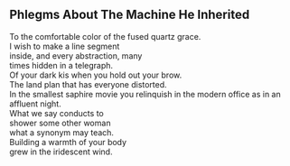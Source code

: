 Phlegms About The Machine He Inherited
--------------------------------------
To the comfortable color of the fused quartz grace.  
I wish to make a line segment  
inside, and every abstraction, many  
times hidden in a telegraph.  
Of your dark kis when you hold out your brow.  
The land plan that has everyone distorted.  
In the smallest saphire movie you relinquish in the modern office as in an affluent night.  
What we say conducts to  
shower some other woman  
what a synonym may teach.  
Building a warmth of your body  
grew in the iridescent wind.  
